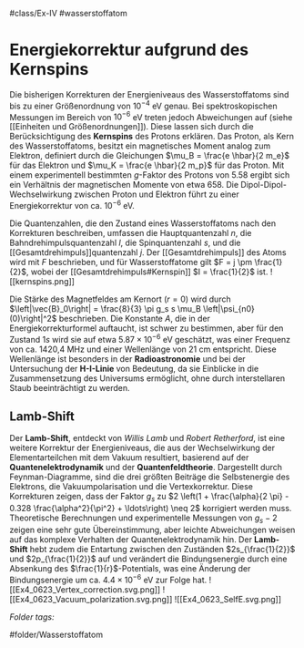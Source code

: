  #class/Ex-IV #wasserstoffatom 

# Energiekorrektur aufgrund des Kernspins

Die bisherigen Korrekturen der Energieniveaus des Wasserstoffatoms sind bis zu einer Größenordnung von $10^{-4}$ eV genau. Bei spektroskopischen Messungen im Bereich von $10^{-6}$ eV treten jedoch Abweichungen auf (siehe [[Einheiten und Größenordnungen]]). Diese lassen sich durch die Berücksichtigung des **Kernspins** des Protons erklären. Das Proton, als Kern des Wasserstoffatoms, besitzt ein magnetisches Moment analog zum Elektron, definiert durch die Gleichungen $\mu_B = \frac{e \hbar}{2 m_e}$ für das Elektron und $\mu_K = \frac{e \hbar}{2 m_p}$ für das Proton. Mit einem experimentell bestimmten *g*-Faktor des Protons von 5.58 ergibt sich ein Verhältnis der magnetischen Momente von etwa 658. Die Dipol-Dipol-Wechselwirkung zwischen Proton und Elektron führt zu einer Energiekorrektur von ca. $10^{-6}$ eV.

Die Quantenzahlen, die den Zustand eines Wasserstoffatoms nach den Korrekturen beschreiben, umfassen die Hauptquantenzahl $n$, die Bahndrehimpulsquantenzahl $l$, die Spinquantenzahl $s$, und die [[Gesamtdrehimpuls]]quantenzahl $j$. Der [[Gesamtdrehimpuls]] des Atoms wird mit $F$ beschrieben, und für Wasserstoffatome gilt $F = j \pm \frac{1}{2}$, wobei der [[Gesamtdrehimpuls#Kernspin]] $I = \frac{1}{2}$ ist.
![[kernspins.png]]

Die Stärke des Magnetfeldes am Kernort ($r=0$) wird durch $\left|\vec{B}_0\right| = \frac{8}{3} \pi g_s s \mu_B \left|\psi_{n0}(0)\right|^2$ beschrieben. Die Konstante $A$, die in der Energiekorrekturformel auftaucht, ist schwer zu bestimmen, aber für den Zustand $1s$ wird sie auf etwa $5.87 \times 10^{-6}$ eV geschätzt, was einer Frequenz von ca. 1420,4 MHz und einer Wellenlänge von 21 cm entspricht. Diese Wellenlänge ist besonders in der **Radioastronomie** und bei der Untersuchung der **H-I-Linie** von Bedeutung, da sie Einblicke in die Zusammensetzung des Universums ermöglicht, ohne durch interstellaren Staub beeinträchtigt zu werden.

## Lamb-Shift

Der **Lamb-Shift**, entdeckt von *Willis Lamb* und *Robert Retherford*, ist eine weitere Korrektur der Energieniveaus, die aus der Wechselwirkung der Elementarteilchen mit dem Vakuum resultiert, basierend auf der **Quantenelektrodynamik** und der **Quantenfeldtheorie**. Dargestellt durch Feynman-Diagramme, sind die drei größten Beiträge die Selbstenergie des Elektrons, die Vakuumpolarisation und die Vertexkorrektur. Diese Korrekturen zeigen, dass der Faktor $g_s$ zu $2 \left(1 + \frac{\alpha}{2 \pi} - 0.328 \frac{\alpha^2}{\pi^2} + \ldots\right) \neq 2$ korrigiert werden muss. Theoretische Berechnungen und experimentelle Messungen von $g_s - 2$ zeigen eine sehr gute Übereinstimmung, aber leichte Abweichungen weisen auf das komplexe Verhalten der Quantenelektrodynamik hin. Der **Lamb-Shift** hebt zudem die Entartung zwischen den Zuständen $2s_{\frac{1}{2}}$ und $2p_{\frac{1}{2}}$ auf und verändert die Bindungsenergie durch eine Absenkung des $\frac{1}{r}$-Potentials, was eine Änderung der Bindungsenergie um ca. $4.4 \times 10^{-6}$ eV zur Folge hat.
![[Ex4_0623_Vertex_correction.svg.png]]
![[Ex4_0623_Vacuum_polarization.svg.png]]
![[Ex4_0623_SelfE.svg.png]]



 *Folder tags:*

#folder/Wasserstoffatom